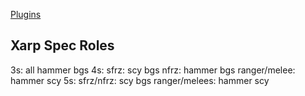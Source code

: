 


[Plugins](Xarpus/Plugins.md) 



Xarp Spec Roles
------------------------------
3s: 
	all hammer bgs
4s:
	sfrz: scy bgs
	nfrz: hammer bgs
	ranger/melee: hammer scy
5s: 
	sfrz/nfrz: scy bgs
	ranger/melees: hammer scy



